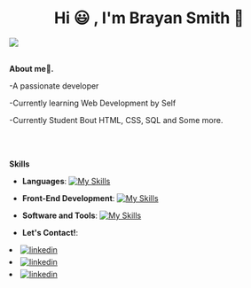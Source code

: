 <h1 align="center"><b>Hi 😃 , I'm Brayan Smith 🤝 </b></h1>
  
  <a href="https://github.com/DenverCoder1/readme-typing-svg"><img src="https://readme-typing-svg.herokuapp.com?font=Time+New+Roman&color=cyan&size=25&center=true&vCenter=true&width=600&height=100&lines=Student+Software+Developer..&hearts;++;Estudiante+Programación+Software<3"></a>
  

<br><b>About me🙂.</b>



-A passionate developer

-Currently learning Web Development by Self

-Currently Student Bout HTML, CSS, SQL and Some more.

</br>

<br><b>Skills</b><br>

<p align="center">

- **Languages**:
  [![My Skills](https://skillicons.dev/icons?i=py)](https://skillicons.dev)

<p align="center">

- **Front-End Development**:
  [![My Skills](https://skillicons.dev/icons?i=html,css,js,jquery)](https://skillicons.dev)

<p align="center">

- **Software and Tools**:
   [![My Skills](https://skillicons.dev/icons?i=git,github,vscode,gcp)](https://skillicons.dev)

<p align="center">
  
- **Let's Contact!**:

<li>
<a href="https://www.instagram.com/scbbrayan/" target="_blank">
<img src="https://skillicons.dev/icons?i=instagram" alt=linkedin style="margin-bottom: 5px;"/>
</a>
</li>

<li>
<a href="mailto:brayanbeltransak@gmail.com" target="_blank">
<img src="https://skillicons.dev/icons?i=gmail" alt=linkedin style="margin-bottom: 5px;"/>
</a>
</li>

<li>
<a href="https://www.linkedin.com/in/brayan-beltran-57980b2a0/" target="_blank">
<img src="https://skillicons.dev/icons?i=linkedin" alt=linkedin style="margin-bottom: 5px;"/>
</a>
</li>
